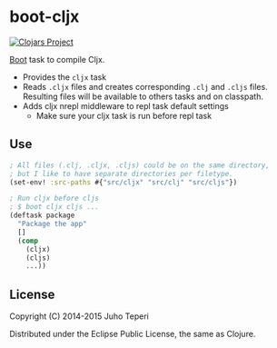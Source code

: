 # boot-cljx
[![Clojars Project](http://clojars.org/deraen/boot-cljx/latest-version.svg)](http://clojars.org/deraen/boot-cljx)

[Boot](https://github.com/boot-clj/boot) task to compile Cljx.

* Provides the `cljx` task
* Reads `.cljx` files and creates corresponding `.clj` and `.cljs` files.
  Resulting files will be available to others tasks and on classpath.
* Adds cljx nrepl middleware to repl task default settings
  * Make sure your cljx task is run before repl task

## Use

```clojure
; All files (.clj, .cljx, .cljs) could be on the same directory,
; but I like to have separate directories per filetype.
(set-env! :src-paths #{"src/cljx" "src/clj" "src/cljs"})

; Run cljx before cljs
; $ boot cljx cljs ...
(deftask package
  "Package the app"
  []
  (comp
    (cljx)
    (cljs)
    ...))
```

## License

Copyright (C) 2014-2015 Juho Teperi

Distributed under the Eclipse Public License, the same as Clojure.

